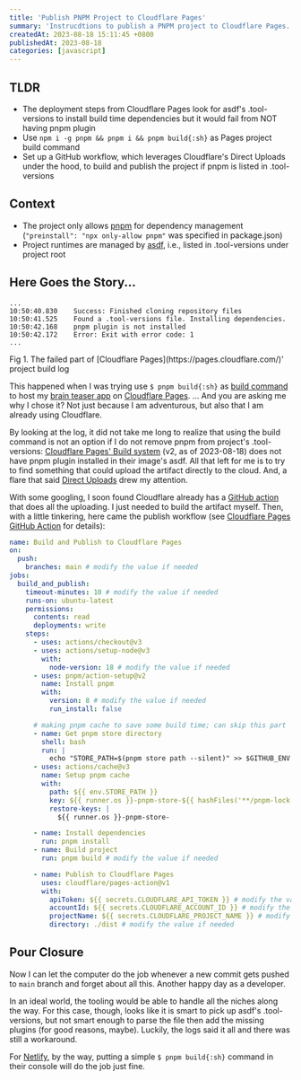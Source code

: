 ```yaml
---
title: 'Publish PNPM Project to Cloudflare Pages'
summary: 'Instrucdtions to publish a PNPM project to Cloudflare Pages.'
createdAt: 2023-08-18 15:11:45 +0800
publishedAt: 2023-08-18
categories: [javascript]
---
```


## TLDR

- The deployment steps from Cloudflare Pages look for asdf's .tool-versions to install build time dependencies but it would fail from NOT having pnpm plugin
- Use `npm i -g pnpm && pnpm i && pnpm build{:sh}` as Pages project build command
- Set up a GitHub workflow, which leverages Cloudflare's Direct Uploads under the hood, to build and publish the project if pnpm is listed in .tool-versions

## Context

- The project only allows [pnpm](https://pnpm.io/) for dependency management (`"preinstall": "npx only-allow pnpm"` was specified in package.json)
- Project runtimes are managed by [asdf](https://asdf-vm.com/), i.e., listed in .tool-versions under project root

## Here Goes the Story...

```
...
10:50:40.830	Success: Finished cloning repository files
10:50:41.525	Found a .tool-versions file. Installing dependencies.
10:50:42.168	pnpm plugin is not installed
10:50:42.172	Error: Exit with error code: 1
...
```

<Figcaption>
    Fig 1. The failed part of [Cloudflare Pages](https://pages.cloudflare.com/)' project build log
</Figcaption>

This happened when I was trying use `$ pnpm build{:sh}` as [build command](https://developers.cloudflare.com/pages/platform/build-configuration/#build-commands-and-directories) to host my [brain teaser app](https://github.com/dannyh79/wake-up) on [Cloudflare Pages](https://pages.cloudflare.com/). ... And you are asking me why I chose it? Not just because I am adventurous, but also that I am already using Cloudflare.

By looking at the log, it did not take me long to realize that using the build command is not an option if I do not remove pnpm from project's .tool-versions: [Cloudflare Pages' Build system](https://developers.cloudflare.com/pages/platform/language-support-and-tools/) (v2, as of 2023-08-18) does not have pnpm plugin installed in their image's asdf. All that left for me is to try to find something that could upload the artifact directly to the cloud. And, a flare that said [Direct Uploads](https://developers.cloudflare.com/pages/platform/direct-upload/) drew my attention.

With some googling, I soon found Cloudflare already has a [GitHub action](https://github.com/cloudflare/pages-action) that does all the uploading. I just needed to build the artifact myself. Then, with a little tinkering, here came the publish workflow (see [Cloudflare Pages GitHub Action](https://github.com/cloudflare/pages-action#usage) for details):

```yaml
name: Build and Publish to Cloudflare Pages
on:
  push:
    branches: main # modify the value if needed
jobs:
  build_and_publish:
    timeout-minutes: 10 # modify the value if needed
    runs-on: ubuntu-latest
    permissions:
      contents: read
      deployments: write
    steps:
      - uses: actions/checkout@v3
      - uses: actions/setup-node@v3
        with:
          node-version: 18 # modify the value if needed
      - uses: pnpm/action-setup@v2
        name: Install pnpm
        with:
          version: 8 # modify the value if needed
          run_install: false

      # making pnpm cache to save some build time; can skip this part
      - name: Get pnpm store directory
        shell: bash
        run: |
          echo "STORE_PATH=$(pnpm store path --silent)" >> $GITHUB_ENV
      - uses: actions/cache@v3
        name: Setup pnpm cache
        with:
          path: ${{ env.STORE_PATH }}
          key: ${{ runner.os }}-pnpm-store-${{ hashFiles('**/pnpm-lock.yaml') }}
          restore-keys: |
            ${{ runner.os }}-pnpm-store-

      - name: Install dependencies
        run: pnpm install
      - name: Build project
        run: pnpm build # modify the value if needed

      - name: Publish to Cloudflare Pages
        uses: cloudflare/pages-action@v1
        with:
          apiToken: ${{ secrets.CLOUDFLARE_API_TOKEN }} # modify the value if needed, remember to add this to GitHub secrets
          accountId: ${{ secrets.CLOUDFLARE_ACCOUNT_ID }} # modify the value if needed, remember to add this to GitHub secrets
          projectName: ${{ secrets.CLOUDFLARE_PROJECT_NAME }} # modify the value if needed, remember to add this to GitHub secrets
          directory: ./dist # modify the value if needed
```

## Pour Closure

Now I can let the computer do the job whenever a new commit gets pushed to `main` branch and forget about all this. Another happy day as a developer.

In an ideal world, the tooling would be able to handle all the niches along the way. For this case, though, looks like it is smart to pick up asdf's .tool-versions, but not smart enough to parse the file then add the missing plugins (for good reasons, maybe). Luckily, the logs said it all and there was still a workaround.

For [Netlify](https://www.netlify.com/), by the way, putting a simple `$ pnpm build{:sh}` command in their console will do the job just fine.
